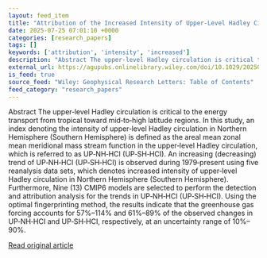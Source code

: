 ```yaml
---
layout: feed_item
title: "Attribution of the Increased Intensity of Upper‐Level Hadley Circulation Under Climate Change"
date: 2025-07-25 07:01:10 +0000
categories: [research_papers]
tags: []
keywords: ['attribution', 'intensity', 'increased']
description: "Abstract The upper‐level Hadley circulation is critical to the energy transport from tropical toward mid‐to‐high latitude regions"
external_url: https://agupubs.onlinelibrary.wiley.com/doi/10.1029/2025GL115984?af=R
is_feed: true
source_feed: "Wiley: Geophysical Research Letters: Table of Contents"
feed_category: "research_papers"
---
```


Abstract The upper‐level Hadley circulation is critical to the energy transport from tropical toward mid‐to‐high latitude regions. In this study, an index denoting the intensity of upper‐level Hadley circulation in Northern Hemisphere (Southern Hemisphere) is defined as the areal mean zonal mean meridional mass stream function in the upper‐level Hadley circulation, which is referred to as UP‐NH‐HCI (UP‐SH‐HCI). An increasing (decreasing) trend of UP‐NH‐HCI (UP‐SH‐HCI) is observed during 1979‐present using five reanalysis data sets, which denotes increased intensity of upper‐level Hadley circulation in Northern Hemisphere (Southern Hemisphere). Furthermore, Nine (13) CMIP6 models are selected to perform the detection and attribution analysis for the trends in UP‐NH‐HCI (UP‐SH‐HCI). Using the optimal fingerprinting method, the results indicate that the greenhouse gas forcing accounts for 57%–114% and 61%–89% of the observed changes in UP‐NH‐HCI and UP‐SH‐HCI, respectively, at an uncertainty range of 10%–90%.

[Read original article](https://agupubs.onlinelibrary.wiley.com/doi/10.1029/2025GL115984?af=R)

